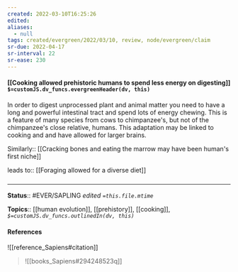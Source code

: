 ```yaml
---
created: 2022-03-10T16:25:26 
edited: 
aliases:
  - null
tags: created/evergreen/2022/03/10, review, node/evergreen/claim
sr-due: 2022-04-17
sr-interval: 22
sr-ease: 230
---
```


#### [[Cooking allowed prehistoric humans to spend less energy on digesting]] `$=customJS.dv_funcs.evergreenHeader(dv, this)`

In order to digest unprocessed plant and animal matter you need to have a long and powerful intestinal tract and spend lots of energy chewing. This is a feature of many species from cows to chimpanzee's, but not of the chimpanzee's close relative, humans. This adaptation may be linked to cooking and and have allowed for larger brains.

Similarly:: [[Cracking bones and eating the marrow may have been human's first niche]]

leads to:: [[Foraging allowed for a diverse diet]]

### <hr class="footnote"/>

**Status**:: #EVER/SAPLING 
*edited `=this.file.mtime`*

**Topics**:: [[human evolution]], [[prehistory]], [[cooking]], 
*`$=customJS.dv_funcs.outlinedIn(dv, this)`*

#### References

![[reference_Sapiens#citation]]

> ![[books_Sapiens#294248523q]]
